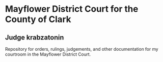 # Mayflower District Court for the County of Clark
## Judge krabzatonin
Repository for orders, rulings, judgements, and other documentation for my courtroom in the Mayflower District Court.
